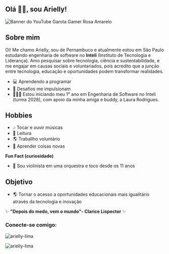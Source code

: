 ## Olá 👋🏽, sou Arielly!




![Banner do YouTube Garota Gamer Rosa Amarelo](https://github.com/user-attachments/assets/4cb90311-ec9d-4049-876e-72c65c49cca9)






## **Sobre mim**
 Oi! Me chamo Arielly, sou de Pernambuco e atualmente estou em São Paulo estudando engenharia de software no **Inteli** (Instituto de Tecnologia e Liderança). Amo pesquisar sobre tecnologia, ciência e sustentabilidade, e me engajar em causas sociais e voluntariados, pois acredito que a junção entre tecnologia, educação e oportunidades podem transformar realidades.

- 💻 Aprendendo a programar
- 🧩 Desafios me impulsionam
- 👩🏽‍💻 Estou iniciando meu 1° ano em Engenharia de Software no Inteli (turma 2028), com apoio da minha amiga e buddy, a Laura Rodrigues.

## **Hobbies**
- 🎶 Tocar e ouvir músicas
- 📖 Leitura
- 🌎 Traballho voluntário
- 🧠 Aprender coisas novas

**Fun Fact (curiosidade)**
- 🎻 Sou violinista em uma orquestra e toco desde os 11 anos

## **Objetivo**
- 🌎 Tornar o acesso a oportunidades educacionais mais igualitário através da tecnologia e inovação

✨ **"Depois do medo, vem o mundo"- Clarice Lispector** ✨
<h3 align="left">Conecte-se comigo:</h3>
<p alinhar="esquerda">
</p>

<p> <img alinhar="centro" src="https://github-readme-stats.vercel.app/api?username=arielly-lima&show_icons=true&locale=en" alt="arielly-lima" /></p>

<p><img align=" centro" src="https://github-readme-streak-stats.herokuapp.com/?user=arielly-lima&" alt="arielly-lima" /></p>
